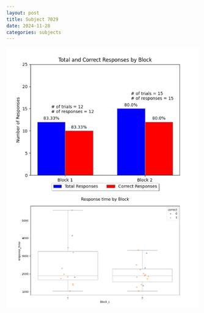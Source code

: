 ```yaml
---
layout: post
title: Subject 7029
date: 2024-11-28
categories: subjects
---
```


![](data/7029/run-13/7029_ATS_responses.png)
![](data/7029/run-13/7029_ATS_rt.png)
